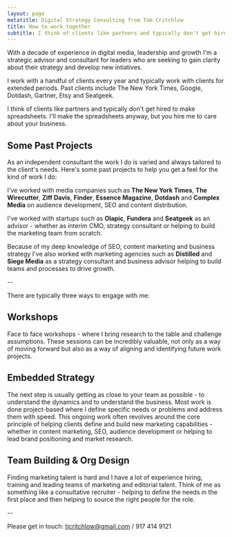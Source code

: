 ```yaml
---
layout: page
metatitle: Digital Strategy Consulting from Tom Critchlow
title: How to work together
subtitle: I think of clients like partners and typically don't get hired to make spreadsheets. I'll make the spreadsheets anyway, but you hire me to care about your business.
---
```


With a decade of experience in digital media, leadership and growth I'm a strategic advisor and consultant for leaders who are seeking to gain clarity about their strategy and develop new intiatives.

I work with a handful of clients every year and typically work with clients for extended periods. Past clients include The New York Times, Google, Dotdash, Gartner, Etsy and Seatgeek.

I think of clients like partners and typically don't get hired to make spreadsheets. I'll make the spreadsheets anyway, but you hire me to care about your business. 

## Some Past Projects

As an independent consultant the work I do is varied and always tailored to the client's needs. Here's some past projects to help you get a feel for the kind of work I do:

I've worked with media companies such as **The New York Times**, **The Wirecutter**, **Ziff Davis**, **Finder**, **Essence Magazine**, **Dotdash** and **Complex Media** on audience development, SEO and content distribution.

I've worked with startups such as **Olapic**, **Fundera** and **Seatgeek** as an advisor - whether as interim CMO, strategy consultant or helping to build the marketing team from scratch.

Because of my deep knowledge of SEO, content marketing and business strategy I've also worked with marketing agencies such as **Distilled** and **Siege Media** as a strategy consultant and business advisor helping to build teams and processes to drive growth. 

--

There are typically three ways to engage with me:

## Workshops

Face to face workshops - where I bring research to the table and challenge assumptions. These sessions can be incredibly valuable, not only as a way of moving forward but also as a way of aligning and identifying future work projects.

## Embedded Strategy

The next step is usually getting as close to your team as possible - to understand the dynamics and to understand the business. Most work is done project-based where I define specific needs or problems and address them with speed. This ongoing work often revolves around the core principle of helping clients define and build new marketing capabilities - whether in content marketing, SEO, audience development or helping to lead brand positioning and market research.

## Team Building & Org Design

Finding marketing talent is hard and I have a lot of experience hiring, training and leading teams of marketing and editorial talent. Think of me as something like a consultative recruiter - helping to define the needs in the first place and then helping to source the right people for the role.

--

Please get in touch: <tjcritchlow@gmail.com> / 917 414 9121
